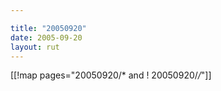 ```yaml
---

title: "20050920"
date: 2005-09-20
layout: rut
---
```


[[!map pages="20050920/* and ! 20050920/*/*"]]
